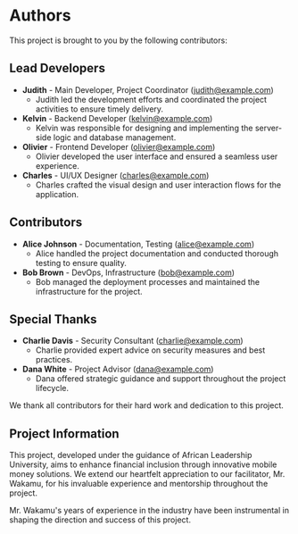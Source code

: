 # Authors
This project is brought to you by the following contributors:

## Lead Developers
- **Judith** - Main Developer, Project Coordinator (judith@example.com)
    - Judith led the development efforts and coordinated the project activities to ensure timely delivery.
- **Kelvin** - Backend Developer (kelvin@example.com)
    - Kelvin was responsible for designing and implementing the server-side logic and database management.
- **Olivier** - Frontend Developer (olivier@example.com)
    - Olivier developed the user interface and ensured a seamless user experience.
- **Charles** - UI/UX Designer (charles@example.com)
    - Charles crafted the visual design and user interaction flows for the application.

## Contributors
- **Alice Johnson** - Documentation, Testing (alice@example.com)
    - Alice handled the project documentation and conducted thorough testing to ensure quality.
- **Bob Brown** - DevOps, Infrastructure (bob@example.com)
    - Bob managed the deployment processes and maintained the infrastructure for the project.

## Special Thanks
- **Charlie Davis** - Security Consultant (charlie@example.com)
    - Charlie provided expert advice on security measures and best practices.
- **Dana White** - Project Advisor (dana@example.com)
    - Dana offered strategic guidance and support throughout the project lifecycle.

We thank all contributors for their hard work and dedication to this project.

## Project Information

This project, developed under the guidance of African Leadership University, aims to enhance financial inclusion through innovative mobile money solutions. We extend our heartfelt appreciation to our facilitator, Mr. Wakamu, for his invaluable experience and mentorship throughout the project.

Mr. Wakamu's years of experience in the industry have been instrumental in shaping the direction and success of this project.